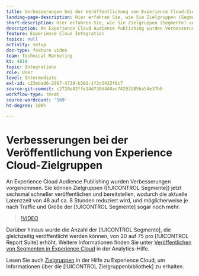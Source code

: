 ```yaml
---
title: Verbesserungen bei der Veröffentlichung von Experience Cloud-Zielgruppen
landing-page-description: Hier erfahren Sie, wie Sie Zielgruppen (Segmente) veröffentlichen und schneller als je zuvor verfügbar machen können.
short-description: Hier erfahren Sie, wie Sie Zielgruppen (Segmente) veröffentlichen und schneller als je zuvor verfügbar machen können.
description: An Experience Cloud Audience Publishing wurden Verbesserungen vorgenommen. Sie können Zielgruppen (Segmente) jetzt sechsmal schneller veröffentlichen und bereitstellen, wodurch die aktuelle Latenzzeit von 48 auf ca. 8 Stunden reduziert wird, und möglicherweise je nach Traffic und Größe der Segmente sogar noch mehr.
feature: Experience Cloud Integration
topics: null
activity: setup
doc-type: feature video
team: Technical Marketing
kt: 4819
topic: Integrations
role: User
level: Intermediate
exl-id: c23ebad6-2967-4739-b381-1f3c6415f8c7
source-git-commit: c2728e42ffe14d738d440ac74293285ba54e37b8
workflow-type: tm+mt
source-wordcount: '169'
ht-degree: 100%

---
```


# Verbesserungen bei der Veröffentlichung von Experience Cloud-Zielgruppen

An Experience Cloud Audience Publishing wurden Verbesserungen vorgenommen. Sie können Zielgruppen ([!UICONTROL Segmente]) jetzt sechsmal schneller veröffentlichen und bereitstellen, wodurch die aktuelle Latenzzeit von 48 auf ca. 8 Stunden reduziert wird, und möglicherweise je nach Traffic und Größe der [!UICONTROL Segmente] sogar noch mehr.

>[!VIDEO](https://video.tv.adobe.com/v/32842/?quality=12&learn=on)

Darüber hinaus wurde die Anzahl der [!UICONTROL Segmente], die gleichzeitig veröffentlicht werden können, von 20 auf 75 pro [!UICONTROL Report Suite] erhöht.
Weitere Informationen finden Sie unter [Veröffentlichen von Segmenten in Experience Cloud](https://experienceleague.adobe.com/docs/analytics/components/segmentation/segmentation-workflow/seg-publish.html?lang=de) in der Analytics-Hilfe.

Lesen Sie auch [Zielgruppen](https://experienceleague.adobe.com/docs/core-services/interface/audiences/audience-library.html?lang=de) in der Hilfe zu Experience Cloud, um Informationen über die [!UICONTROL Zielgruppenbibliothek] zu erhalten.
